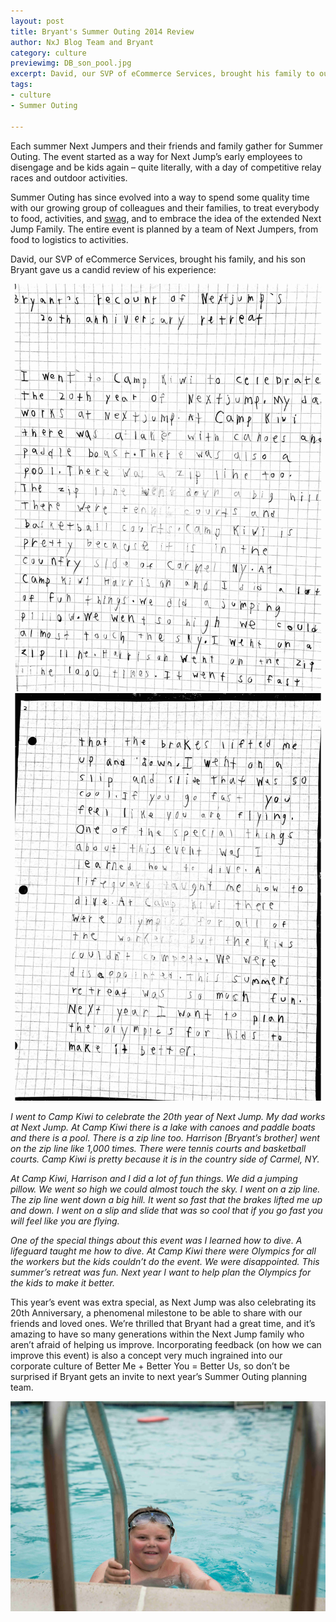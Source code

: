 ```yaml
---
layout: post
title: Bryant's Summer Outing 2014 Review
author: NxJ Blog Team and Bryant
category: culture
previewimg: DB_son_pool.jpg
excerpt: David, our SVP of eCommerce Services, brought his family to our annual Summer Outing, and his son Bryant gave us a candid review of his experience.
tags:
- culture
- Summer Outing

---
```


Each summer Next Jumpers and their friends and family gather for Summer Outing.  The event started as a way for Next Jump’s early employees to disengage and be kids again – quite literally, with a day of competitive relay races and outdoor activities.

Summer Outing has since evolved into a way to spend some quality time with our growing group of colleagues and their families, to treat everybody to food, activities, and <a href="https://twitter.com/dberney/status/490993967270359041">swag</a>, and to embrace the idea of the extended Next Jump Family.  The entire event is planned by a team of Next Jumpers, from food to logistics to activities.

David, our SVP of eCommerce Services, brought his family, and his son Bryant gave us a candid review of his experience:

![Bryant's Note, Pg 1](/images/outing_account_pg1.jpg)
![Bryant's Note, Pg 2](/images/outing_account_pg2.jpg)

*I went to Camp Kiwi to celebrate the 20th year of Next Jump.  My dad works at Next Jump. At Camp Kiwi there is a lake with canoes and paddle boats and there is a pool. There is a zip line too. Harrison [Bryant’s brother] went on the zip line like 1,000 times. There were tennis courts and basketball courts. Camp Kiwi is pretty because it is in the country side of Carmel, NY.*

*At Camp Kiwi, Harrison and I did a lot of fun things. We did a jumping pillow. We went so high we could almost touch the sky. I went on a zip line. The zip line went down a big hill. It went so fast that the brakes lifted me up and down. I went on a slip and slide that was so cool that if you go fast you will feel like you are flying.*

*One of the special things about this event was I learned how to dive. A lifeguard taught me how to dive. At Camp Kiwi there were Olympics for all the workers but the kids couldn’t do the event.  We were disappointed.  This summer’s retreat was fun. Next year I want to help plan the Olympics for the kids to make it better.*

This year’s event was extra special, as Next Jump was also celebrating its 20th Anniversary, a phenomenal milestone to be able to share with our friends and loved ones.   We’re thrilled that Bryant had a great time, and it’s amazing to have so many generations within the Next Jump family who aren’t afraid of helping us improve.  Incorporating feedback (on how we can improve this event) is also a concept very much ingrained into our corporate culture of Better Me + Better You = Better Us, so don’t be surprised if Bryant gets an invite to next year’s Summer Outing planning team. 

![Bryant](/images/DB_son_pool.jpg)

